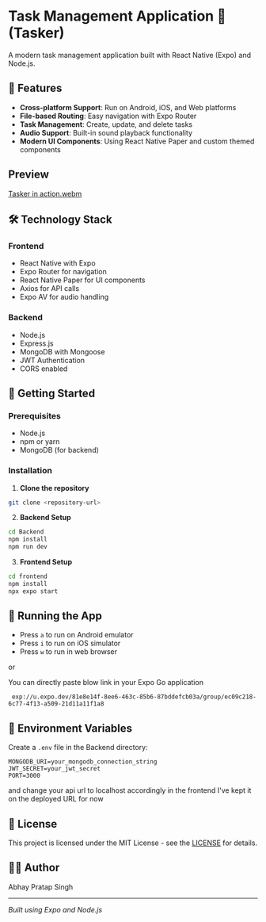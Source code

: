 # Task Management Application 📝 (Tasker)

A modern task management application built with React Native (Expo) and Node.js.

## 🌟 Features

- **Cross-platform Support**: Run on Android, iOS, and Web platforms
- **File-based Routing**: Easy navigation with Expo Router
- **Task Management**: Create, update, and delete tasks
- **Audio Support**: Built-in sound playback functionality
- **Modern UI Components**: Using React Native Paper and custom themed components

## Preview

[Tasker in action.webm](https://github.com/user-attachments/assets/cedcdc76-e257-420d-b4eb-530415ff649a)

## 🛠️ Technology Stack

### Frontend
- React Native with Expo
- Expo Router for navigation
- React Native Paper for UI components
- Axios for API calls
- Expo AV for audio handling

### Backend
- Node.js
- Express.js
- MongoDB with Mongoose
- JWT Authentication
- CORS enabled

## 🚀 Getting Started

### Prerequisites
- Node.js
- npm or yarn
- MongoDB (for backend)

### Installation

1. **Clone the repository**
```bash
git clone <repository-url>
```

2. **Backend Setup**
```bash
cd Backend
npm install
npm run dev
```

3. **Frontend Setup**
```bash
cd frontend
npm install
npx expo start
```

## 📱 Running the App

- Press `a` to run on Android emulator
- Press `i` to run on iOS simulator
- Press `w` to run in web browser

or

You can directly paste blow link in your Expo Go application

```
 exp://u.expo.dev/81e8e14f-8ee6-463c-85b6-87bddefcb03a/group/ec09c218-6c77-4f13-a509-21d11a11f1a8
```

## 🔑 Environment Variables

Create a `.env` file in the Backend directory:

```plaintext
MONGODB_URI=your_mongodb_connection_string
JWT_SECRET=your_jwt_secret
PORT=3000
```

and change your api url to localhost accordingly in the frontend I've kept it on the deployed URL for now

## 📝 License

This project is licensed under the MIT License - see the [LICENSE](LICENSE) for details.

## 👨‍💻 Author

Abhay Pratap Singh

---

*Built using Expo and Node.js*
